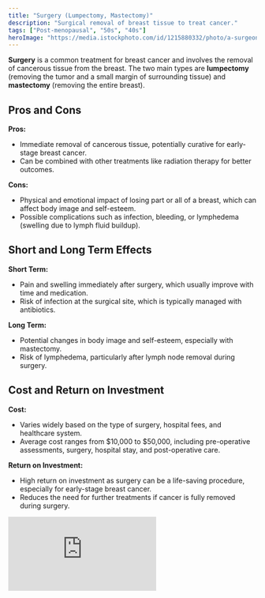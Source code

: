 ```yaml
---
title: "Surgery (Lumpectomy, Mastectomy)"
description: "Surgical removal of breast tissue to treat cancer."
tags: ["Post-menopausal", "50s", "40s"]
heroImage: "https://media.istockphoto.com/id/1215880332/photo/a-surgeons-team-in-uniform-performs-an-operation-on-a-patient-at-a-cardiac-surgery-clinic.jpg?s=612x612&w=0&k=20&c=fRuUTSy_j2MMPI8yXuROJe4A8LwObO1-d8wSaHouSVI="
---
```


**Surgery** is a common treatment for breast cancer and involves the removal of cancerous tissue from the breast. The two main types are **lumpectomy** (removing the tumor and a small margin of surrounding tissue) and **mastectomy** (removing the entire breast).

## Pros and Cons

**Pros:**

- Immediate removal of cancerous tissue, potentially curative for early-stage breast cancer.
- Can be combined with other treatments like radiation therapy for better outcomes.

**Cons:**

- Physical and emotional impact of losing part or all of a breast, which can affect body image and self-esteem.
- Possible complications such as infection, bleeding, or lymphedema (swelling due to lymph fluid buildup).

## Short and Long Term Effects

**Short Term:**

- Pain and swelling immediately after surgery, which usually improve with time and medication.
- Risk of infection at the surgical site, which is typically managed with antibiotics.

**Long Term:**

- Potential changes in body image and self-esteem, especially with mastectomy.
- Risk of lymphedema, particularly after lymph node removal during surgery.

## Cost and Return on Investment

**Cost:**

- Varies widely based on the type of surgery, hospital fees, and healthcare system.
- Average cost ranges from $10,000 to $50,000, including pre-operative assessments, surgery, hospital stay, and post-operative care.

**Return on Investment:**

- High return on investment as surgery can be a life-saving procedure, especially for early-stage breast cancer.
- Reduces the need for further treatments if cancer is fully removed during surgery.


<div class="relative pt-[56.25%] mt-10 md:mt-12 lg:mt-16"><iframe class="absolute top-0 left-0 w-full h-full" src="https://www.youtube.com/embed/ZwLQAb_L0Kw?si=QJmH_QvrJXHlw9E9" 
title="YouTube video player" frameborder="0" allow="accelerometer; autoplay; clipboard-write; encrypted-media; gyroscope; picture-in-picture; web-share" referrerpolicy="strict-origin-when-cross-origin" allowfullscreen></iframe>
</div>